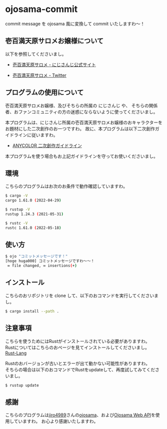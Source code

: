 # ojosama-commit

commit message を ojosama 風に変換して commit いたしますわ～！

## 壱百満天原サロメお嬢様について

以下を参照してくださいまし。

- [壱百満天原サロメ - にじさんじ公式サイト](https://www.nijisanji.jp/members/salome-hyakumantenbara)

- [壱百満天原サロメ - Twitter](https://twitter.com/1000000lome)

## プログラムの使用について

壱百満天原サロメお嬢様、及びそちらの所属の にじさんじ や、 そちらの関係者、おファンコミュニティの方の迷惑にならないように使ってくださいまし。

本プログラムは、にじさんじ所属の壱百満天原サロメお嬢様のおキャラクターをお題材にした二次創作のお一つですわ。 故に、本プログラムは以下二次創作ガイドラインに従いますわ。

- [ANYCOLOR 二次創作ガイドライン](https://event.nijisanji.app/guidelines/)

本プログラムを使う場合もお上記ガイドラインを守ってお使いくださいまし。

## 環境

こちらのプログラムはお次のお条件で動作確認していますわ。

```bash
$ cargo -V
cargo 1.61.0 (2022-04-29)

$ rustup -V
rustup 1.24.3 (2021-05-31)

$ rustc -V
rustc 1.61.0 (2022-05-18)
```

## 使い方

```bash
$ ojo "コミットメッセージです！"
[hoge huga000] コミットメッセージですわ～～！
 ∞ file changed, ∞ insertions(+)
```

## インストール

こちらのおリポジトリを clone して、以下のおコマンドを実行してくださいまし。

```bash
$ cargo install --path .
```


## 注意事項
こちらを使うためにはRustがインストールされている必要がありますわ。  
Rustについてはこちらのおページを見てインストールしてくださいまし。  
[Rust-Lang](https://www.rust-lang.org/learn)

Rustのおバージョンが古いとエラーが出て動かない可能性がありますわ。  
そちらの場合は以下のおコマンドでRustをupdateして、再度試してみてくださいまし。  

```bash
$ rustup update
```


## 感謝

こちらのプログラムは[jiro4989](https://github.com/jiro4989)さんの[ojosama](https://github.com/jiro4989/ojosama)、および[Ojosama Web API](https://github.com/jiro4989/ojosama-web)を使用していますわ。
お心より感謝いたしますわ。
